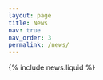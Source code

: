```yaml
---
layout: page
title: News
nav: true
nav_order: 3
permalink: /news/
---
```


{% include news.liquid %}
